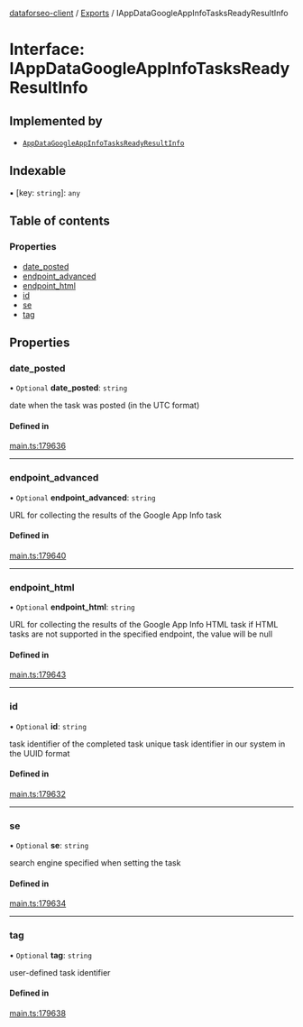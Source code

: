 [dataforseo-client](../README.md) / [Exports](../modules.md) / IAppDataGoogleAppInfoTasksReadyResultInfo

# Interface: IAppDataGoogleAppInfoTasksReadyResultInfo

## Implemented by

- [`AppDataGoogleAppInfoTasksReadyResultInfo`](../classes/AppDataGoogleAppInfoTasksReadyResultInfo.md)

## Indexable

▪ [key: `string`]: `any`

## Table of contents

### Properties

- [date\_posted](IAppDataGoogleAppInfoTasksReadyResultInfo.md#date_posted)
- [endpoint\_advanced](IAppDataGoogleAppInfoTasksReadyResultInfo.md#endpoint_advanced)
- [endpoint\_html](IAppDataGoogleAppInfoTasksReadyResultInfo.md#endpoint_html)
- [id](IAppDataGoogleAppInfoTasksReadyResultInfo.md#id)
- [se](IAppDataGoogleAppInfoTasksReadyResultInfo.md#se)
- [tag](IAppDataGoogleAppInfoTasksReadyResultInfo.md#tag)

## Properties

### date\_posted

• `Optional` **date\_posted**: `string`

date when the task was posted (in the UTC format)

#### Defined in

[main.ts:179636](https://github.com/dataforseo/TypeScriptClient/blob/7ca1aa4/main.ts#L179636)

___

### endpoint\_advanced

• `Optional` **endpoint\_advanced**: `string`

URL for collecting the results of the Google App Info task

#### Defined in

[main.ts:179640](https://github.com/dataforseo/TypeScriptClient/blob/7ca1aa4/main.ts#L179640)

___

### endpoint\_html

• `Optional` **endpoint\_html**: `string`

URL for collecting the results of the Google App Info HTML task
if HTML tasks are not supported in the specified endpoint, the value will be null

#### Defined in

[main.ts:179643](https://github.com/dataforseo/TypeScriptClient/blob/7ca1aa4/main.ts#L179643)

___

### id

• `Optional` **id**: `string`

task identifier of the completed task
unique task identifier in our system in the UUID format

#### Defined in

[main.ts:179632](https://github.com/dataforseo/TypeScriptClient/blob/7ca1aa4/main.ts#L179632)

___

### se

• `Optional` **se**: `string`

search engine specified when setting the task

#### Defined in

[main.ts:179634](https://github.com/dataforseo/TypeScriptClient/blob/7ca1aa4/main.ts#L179634)

___

### tag

• `Optional` **tag**: `string`

user-defined task identifier

#### Defined in

[main.ts:179638](https://github.com/dataforseo/TypeScriptClient/blob/7ca1aa4/main.ts#L179638)
